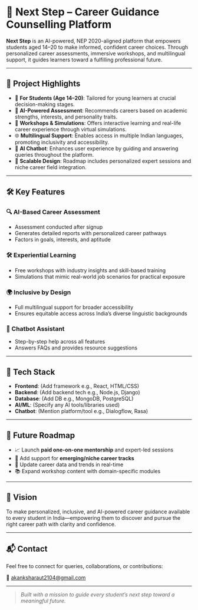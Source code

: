 # 🚀 Next Step – Career Guidance Counselling Platform

**Next Step** is an AI-powered, NEP 2020-aligned platform that empowers students aged 14–20 to make informed, confident career choices. Through personalized career assessments, immersive workshops, and multilingual support, it guides learners toward a fulfilling professional future.

---

## 🌟 Project Highlights

- 🎯 **For Students (Age 14–20)**: Tailored for young learners at crucial decision-making stages.
- 🤖 **AI-Powered Assessment**: Recommends careers based on academic strengths, interests, and personality traits.
- 🧠 **Workshops & Simulations**: Offers interactive learning and real-life career experience through virtual simulations.
- 🌐 **Multilingual Support**: Enables access in multiple Indian languages, promoting inclusivity and accessibility.
- 💬 **AI Chatbot**: Enhances user experience by guiding and answering queries throughout the platform.
- 🔮 **Scalable Design**: Roadmap includes personalized expert sessions and niche career field integration.

---

## 🛠️ Key Features

### 🔍 AI-Based Career Assessment
- Assessment conducted after signup
- Generates detailed reports with personalized career pathways
- Factors in goals, interests, and aptitude

### 🛠️ Experiential Learning
- Free workshops with industry insights and skill-based training
- Simulations that mimic real-world job scenarios for practical exposure

### 🌍 Inclusive by Design
- Full multilingual support for broader accessibility
- Ensures equitable access across India’s diverse linguistic backgrounds

### 🤖 Chatbot Assistant
- Step-by-step help across all features
- Answers FAQs and provides resource suggestions

---

## 🧰 Tech Stack

- **Frontend**: (Add framework e.g., React, HTML/CSS)
- **Backend**: (Add backend tech e.g., Node.js, Django)
- **Database**: (Add DB e.g., MongoDB, PostgreSQL)
- **AI/ML**: (Specify any AI tools/libraries used)
- **Chatbot**: (Mention platform/tool e.g., Dialogflow, Rasa)

---

## 🔭 Future Roadmap

- 📈 Launch **paid one-on-one mentorship** and expert-led sessions
- 🧩 Add support for **emerging/niche career tracks**
- 🔄 Update career data and trends in real-time
- 📚 Expand workshop content with domain-specific modules

---

## 🎯 Vision

To make personalized, inclusive, and AI-powered career guidance available to every student in India—empowering them to discover and pursue the right career path with clarity and confidence.

---

## 📬 Contact

Feel free to connect for queries, collaborations, or contributions:

📧 akanksharaut2104@gmail.com

---

> *Built with a mission to guide every student’s next step toward a meaningful future.*

